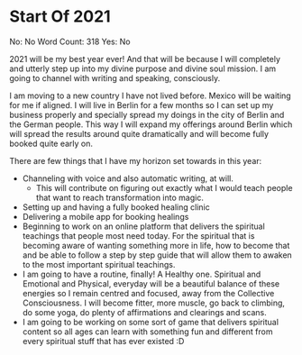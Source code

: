# Start Of 2021

No: No
Word Count: 318
Yes: No

2021 will be my best year ever! And that will be because I will completely and utterly step up into my divine purpose and divine soul mission. I am going to channel with writing and speaking, consciously.

I am moving to a new country I have not lived before. Mexico will be waiting for me if aligned. I will live in Berlin for a few months so I can set up my business properly and specially spread my doings in the city of Berlin and the German people. This way I will expand my offerings around Berlin which will spread the results around quite dramatically and will become fully booked quite early on.

There are few things that I have my horizon set towards in this year:

- Channeling with voice and also automatic writing, at will.
    - This will contribute on figuring out exactly what I would teach people that want to reach transformation into magic.
- Setting up and having a fully booked healing clinic
- Delivering a mobile app for booking healings
- Beginning to work on an online platform that delivers the spiritual teachings that people most need today. For the spiritual that is becoming aware of wanting something more in life, how to become that and be able to follow a step by step guide that will allow them to awaken to the most important spiritual teachings.
- I am going to have a routine, finally! A Healthy one. Spiritual and Emotional and Physical, everyday will be a beautiful balance of these energies so I remain centred and focused, away from the Collective Consciousness. I will become fitter, more muscle, go back to climbing, do some yoga, do plenty of affirmations and clearings and scans.
- I am going to be working on some sort of game that delivers spiritual content so all ages can learn with something fun and different from every spiritual stuff that has ever existed :D